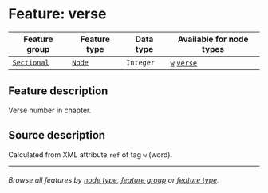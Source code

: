 # Feature: verse

Feature group | Feature type | Data type | Available for node types
---  | --- | --- | ---
[`Sectional`](featuresbygroup.md#sectional-features) | [`Node`](featuresbyfeaturetype.md#node-features) | `Integer`  | [`w`](featuresbynodetype.md#word-nodes) [`verse`](featuresbynodetype.md#verse-nodes) 

## Feature description
Verse number in chapter.

## Source description

Calculated from XML attribute `ref` of tag `w` (word).

---
###### *Browse all features by [node type](featuresbynodetype.md#readme), [feature group](featuresbygroup.md#readme) or [feature type](featuresbyfeaturetype.md#readme).*
